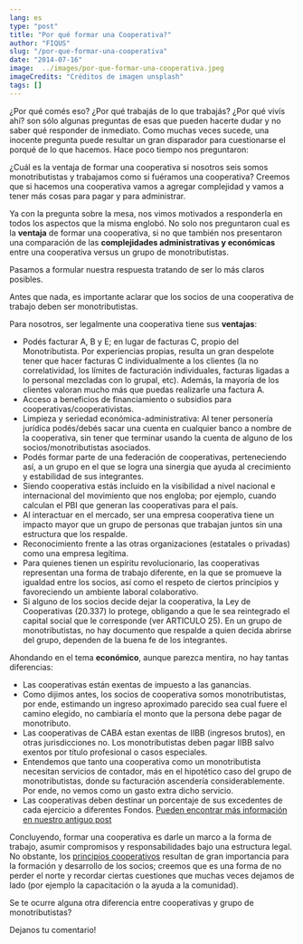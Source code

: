 ```yaml
---
lang: es
type: "post"
title: "Por qué formar una Cooperativa?"
author: "FIQUS"
slug: "/por-que-formar-una-cooperativa"
date: "2014-07-16"
image:  ../images/por-que-formar-una-cooperativa.jpeg
imageCredits: "Créditos de imagen unsplash"
tags: []
---
```



¿Por qué comés eso? ¿Por qué trabajás de lo que trabajás? ¿Por qué vivís ahí? son sólo algunas preguntas de esas que pueden hacerte dudar y no saber qué responder de inmediato. Como muchas veces sucede, una inocente pregunta puede resultar un gran disparador para cuestionarse el porqué de lo que hacemos. Hace poco tiempo nos preguntaron:

¿Cuál es la ventaja de formar una cooperativa si nosotros seis somos monotributistas y trabajamos como si fuéramos una cooperativa? Creemos que si hacemos una cooperativa vamos a agregar complejidad y vamos a tener más cosas para pagar y para administrar.

Ya con la pregunta sobre la mesa, nos vimos motivados a responderla en todos los aspectos que la misma englobó. No solo nos preguntaron cual es la **ventaja** de formar una cooperativa, si no que también nos presentaron una comparación de las **complejidades administrativas y económicas** entre una cooperativa versus un grupo de monotributistas.

Pasamos a formular nuestra respuesta tratando de ser lo más claros posibles.

Antes que nada, es importante aclarar que los socios de una cooperativa de trabajo deben ser monotributistas.

Para nosotros, ser legalmente una cooperativa tiene sus **ventajas**:

* Podés facturar A, B y E; en lugar de facturas C, propio del Monotributista. Por experiencias propias, resulta un gran despelote tener que hacer facturas C individualmente a los clientes (la no correlatividad, los límites de facturación individuales, facturas ligadas a lo personal mezcladas con lo grupal, etc). Además, la mayoría de los clientes valoran mucho más que puedas realizarle una factura A.
* Acceso a beneficios de financiamiento o subsidios para cooperativas/cooperativistas.
* Limpieza y seriedad económica-administrativa: Al tener personería jurídica podés/debés sacar una cuenta en cualquier banco a nombre de la cooperativa, sin tener que terminar usando la cuenta de alguno de los socios/monotributistas asociados.
* Podés formar parte de una federación de cooperativas, perteneciendo así, a un grupo en el que se logra una sinergia que ayuda al crecimiento y estabilidad de sus integrantes.
* Siendo cooperativa estás incluido en la visibilidad a nivel nacional e internacional del movimiento que nos engloba; por ejemplo, cuando calculan el PBI que generan las cooperativas para el país.
* Al interactuar en el mercado, ser una empresa cooperativa tiene un impacto mayor que un grupo de personas que trabajan juntos sin una estructura que los respalde.
* Reconocimiento frente a las otras organizaciones (estatales o privadas) como una empresa legítima.
* Para quienes tienen un espíritu revolucionario, las cooperativas representan una forma de trabajo diferente, en la que se promueve la igualdad entre los socios, así como el respeto de ciertos principios y favoreciendo un ambiente laboral colaborativo.
* Si alguno de los socios decide dejar la cooperativa, la Ley de Cooperativas (20.337) lo protege, obligando a que le sea reintegrado el capital social que le corresponde (ver ARTICULO 25). En un grupo de monotributistas, no hay documento que respalde a quien decida abrirse del grupo, dependen de la buena fe de los integrantes.

Ahondando en el tema **económico**, aunque parezca mentira, no hay tantas diferencias:

* Las cooperativas están exentas de impuesto a las ganancias.
* Como dijimos antes, los socios de cooperativa somos monotributistas, por ende, estimando un ingreso aproximado parecido sea cual fuere el camino elegido, no cambiaría el monto que la persona debe pagar de monotributo.
* Las cooperativas de CABA estan exentas de IIBB (ingresos brutos), en otras jurisdicciones no. Los monotributistas deben pagar IIBB salvo exentos por título profesional o casos especiales.
* Entendemos que tanto una cooperativa como un monotributista necesitan servicios de contador, más en el hipotético caso del grupo de monotributistas, donde su facturación ascendería considerablemente. Por ende, no vemos como un gasto extra dicho servicio.
* Las cooperativas deben destinar un porcentaje de sus excedentes de cada ejercicio a diferentes Fondos. [Pueden encontrar más información en nuestro antiguo post](https://fiqus.coop/es/post/administracion-cooperativa-parte-3/)

Concluyendo, formar una cooperativa es darle un marco a la forma de trabajo, asumir compromisos y responsabilidades bajo una estructura legal. No obstante, los [principios cooperativos](http://es.wikipedia.org/wiki/Principios_cooperativos) resultan de gran importancia para la formación y desarrollo de los socios; creemos que es una forma de no perder el norte y recordar ciertas cuestiones que muchas veces dejamos de lado (por ejemplo la capacitación o la ayuda a la comunidad).

Se te ocurre alguna otra diferencia entre cooperativas y grupo de monotributistas? 

Dejanos tu comentario!